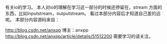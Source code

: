 有关io的学习。
本人对io的理解在学习这一部分的时候还停留在，stream 方面的东西，比如inputstream，outputstream。
看过本部分内容后才知道自己差的远呢。
本部分内容源码来自：

http://blog.csdn.net/anxpp
博主：anxpp
http://blog.csdn.net/anxpp/article/details/51512200
需要学习的请关注。
